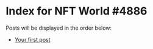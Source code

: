 # Index for NFT World #4886
Posts will be displayed in the order below:

- [Your first post](./001-first.md)

